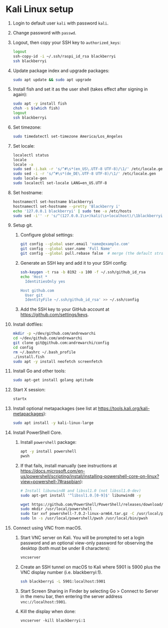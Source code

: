 # Kali Linux setup

1. Login to default user `kali` with password `kali`.
2. Change password with `passwd`.
3. Logout, then copy your SSH key to `authorized_keys`:

    ```sh
    logout
    ssh-copy-id -i ~/.ssh/raspi_id_rsa blackberryi
    ssh blackberryi
    ```

4. Update package index and upgrade packages:

    ```sh
    sudo apt update && sudo apt upgrade
    ```

5. Install fish and set it as the user shell (takes effect after signing
   in again):

    ```sh
    sudo apt -y install fish
    chsh -s $(which fish)
    logout
    ssh blackberryi
    ```

6. Set timezone:

    ```sh
    sudo timedatectl set-timezone America/Los_Angeles
    ```

7. Set locale:

    ```sh
    localectl status
    locale
    locale -a
    sudo sed -i.bak -r 's/^#\s*(en_US\.UTF-8 UTF-8)/\1/' /etc/locale.gen
    sudo sed -i -r 's/^#\s*(de_DE\.UTF-8 UTF-8)/\1/' /etc/locale.gen
    sudo locale-gen
    sudo localectl set-locale LANG=en_US.UTF-8
    ```

8. Set hostname:

    ```sh
    hostnamectl set-hostname blackberryi
    hostnamectl set-hostname --pretty 'Blackberry i'
    echo '127.0.0.1 blackberryi' | sudo tee -a /etc/hosts
    sudo sed -i'' -r 's/^(127.0.0.1\s+)kali(\s+localhost)/\1blackberryi\2/' /etc/hosts
    ```

9. Setup git.

    1. Configure global settings:

        ```sh
        git config --global user.email 'name@example.com'
        git config --global user.name 'Full Name'
        git config --global pull.rebase false  # merge (the default strategy)
        ```

    2. Generate an SSH key and add it to your SSH config:

        ```sh
        ssh-keygen -t rsa -b 8192 -a 100 -f ~/.ssh/github_id_rsa
        echo 'Host *
          IdentitiesOnly yes

        Host github.com
          User git
          IdentityFile ~/.ssh/github_id_rsa' >> ~/.ssh/config
        ```

    3. Add the SSH key to your GitHub account at
       https://github.com/settings/keys.

10. Install dotfiles:

    ```sh
    mkdir -p ~/dev/github.com/andrewarchi
    cd ~/dev/github.com/andrewarchi
    git clone git@github.com:andrewarchi/config
    cd config
    rm ~/.bashrc ~/.bash_profile
    ./install.fish
    sudo apt -y install neofetch screenfetch
    ```

11. Install Go and other tools:

    ```sh
    sudo apt-get install golang aptitude
    ```

12. Start X session:

    ```sh
    startx
    ```

13. Install optional metapackages (see list at
    https://tools.kali.org/kali-metapackages):

    ```sh
    sudo apt install -y kali-linux-large
    ```

14. Install PowerShell Core.

    1. Install `powershell` package:

        ```sh
        apt -y install powershell
        pwsh
        ```

    2. If that fails, install manually (see instructions at
       https://docs.microsoft.com/en-us/powershell/scripting/install/installing-powershell-core-on-linux?view=powershell-7#raspbian):

        ```sh
        # Install libunwind8 and libssl1.0 (not libssl1.0-dev)
        sudo apt-get install '^libssl1.0.[0-9]$' libunwind8 -y

        wget https://github.com/PowerShell/PowerShell/releases/download/v7.0.2/powershell-7.0.2-linux-arm64.tar.gz
        sudo mkdir /usr/local/powershell
        sudo tar xvf powershell-7.0.2-linux-arm64.tar.gz -C /usr/local/powershell
        sudo ln -s /usr/local/powershell/pwsh /usr/local/bin/pwsh
        ```

15. Connect using VNC from macOS.

    1. Start VNC server on Kali. You will be prompted to set a login
       password and an optional view-only password for observing the
       desktop (both must be under 8 characters):

       ```sh
       vncserver
       ```

    2. Create an SSH tunnel on macOS to Kali where 5901 is 5900 plus the
       VNC display number (i.e. blackberryi:1).

       ```sh
       ssh blackberryi -L 5901:localhost:5901
       ```

    3. Start Screen Sharing in Finder by selecting Go > Connect to
       Server in the menu bar, then entering the server address
       `vnc://localhost:5901`.

    4. Kill the display when done:

        ```ssh
        vncserver -kill blackberryi:1
        ```
